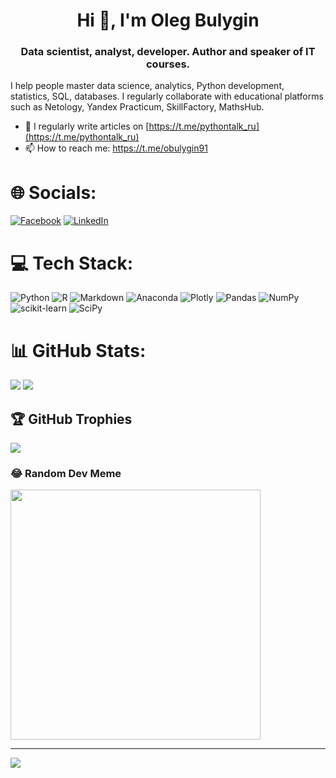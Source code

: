 <h1 align="center">Hi 👋, I'm Oleg Bulygin</h1>
<h3 align="center">Data scientist, analyst, developer. Author and speaker of IT courses.</h3>

I help people master data science, analytics, Python development, statistics, SQL, databases. I regularly collaborate with educational platforms such as Netology, Yandex Practicum, SkillFactory, MathsHub.
- 📝 I regularly write articles on [https://t.me/pythontalk_ru](https://t.me/pythontalk_ru)
- 📫 How to reach me: https://t.me/obulygin91


# 🌐 Socials:
[![Facebook](https://img.shields.io/badge/Facebook-%231877F2.svg?logo=Facebook&logoColor=white)](https://facebook.com/obulygin91) [![LinkedIn](https://img.shields.io/badge/LinkedIn-%230077B5.svg?logo=linkedin&logoColor=white)](https://linkedin.com/in/obulygin) 

# 💻 Tech Stack:
![Python](https://img.shields.io/badge/python-3670A0?style=for-the-badge&logo=python&logoColor=ffdd54) ![R](https://img.shields.io/badge/r-%23276DC3.svg?style=for-the-badge&logo=r&logoColor=white) ![Markdown](https://img.shields.io/badge/markdown-%23000000.svg?style=for-the-badge&logo=markdown&logoColor=white) ![Anaconda](https://img.shields.io/badge/Anaconda-%2344A833.svg?style=for-the-badge&logo=anaconda&logoColor=white) ![Plotly](https://img.shields.io/badge/Plotly-%233F4F75.svg?style=for-the-badge&logo=plotly&logoColor=white) ![Pandas](https://img.shields.io/badge/pandas-%23150458.svg?style=for-the-badge&logo=pandas&logoColor=white) ![NumPy](https://img.shields.io/badge/numpy-%23013243.svg?style=for-the-badge&logo=numpy&logoColor=white) ![scikit-learn](https://img.shields.io/badge/scikit--learn-%23F7931E.svg?style=for-the-badge&logo=scikit-learn&logoColor=white) ![SciPy](https://img.shields.io/badge/SciPy-%230C55A5.svg?style=for-the-badge&logo=scipy&logoColor=%white)

# 📊 GitHub Stats:
![](https://github-readme-stats.vercel.app/api/top-langs/?username=obulygin&theme=default&hide_border=false&include_all_commits=true&count_private=false&layout=compact)
![](https://github-readme-stats.vercel.app/api?username=obulygin&theme=default&hide_border=false&include_all_commits=true&count_private=false)

## 🏆 GitHub Trophies
![](https://github-profile-trophy.vercel.app/?username=obulygin&theme=flat&no-frame=false&no-bg=false&margin-w=4)

### 😂 Random Dev Meme
<img src='https://randommeme-five.vercel.app/' style="height: 400px;"/>

---
[![](https://visitcount.itsvg.in/api?id=obulygin&icon=0&color=0)](https://visitcount.itsvg.in)

